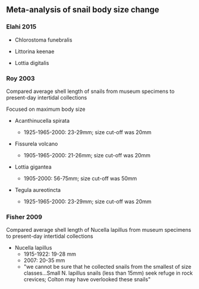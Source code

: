 Meta-analysis of snail body size change
-----------------------------------------

### Elahi 2015

* Chlorostoma funebralis

* Littorina keenae

* Lottia digitalis

### Roy 2003

Compared average shell length of snails from museum specimens to present-day intertidal collections

Focused on maximum body size

* Acanthinucella spirata
    - 1925-1965-2000: 23-29mm; size cut-off was 20mm
    
* Fissurela volcano
    - 1905-1965-2000: 21-26mm; size cut-off was 20mm

* Lottia gigantea
    - 1905-2000: 56-75mm; size cut-off was 50mm

* Tegula aureotincta
    - 1925-1965-2000: 23-29mm; size cut-off was 20mm


### Fisher 2009

Compared average shell length of Nucella lapillus from museum specimens to present-day intertidal collections

* Nucella lapillus
    - 1915-1922: 19-28 mm
    - 2007: 20-35 mm
    - "we cannot be sure that he collected snails from the smallest of size classes...Small N. lapillus snails (less than 15mm) seek refuge in rock crevices; Colton may have overlooked these snails"
    